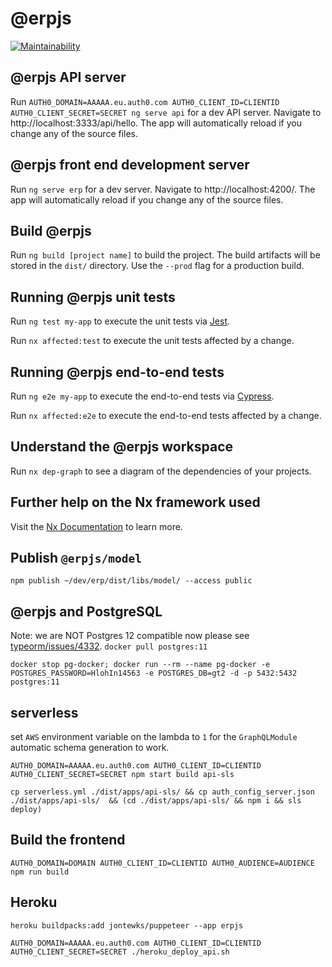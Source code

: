 # @erpjs

[![Maintainability](https://api.codeclimate.com/v1/badges/2bcf52b02cc9ffe4979f/maintainability)](https://codeclimate.com/github/iDempiere-micro/erpjs/maintainability)

## @erpjs API server

Run `AUTH0_DOMAIN=AAAAA.eu.auth0.com AUTH0_CLIENT_ID=CLIENTID AUTH0_CLIENT_SECRET=SECRET ng serve api` for a dev API server. Navigate to http://localhost:3333/api/hello. The app will automatically reload if you change any of the source files.

## @erpjs front end development server

Run `ng serve erp` for a dev server. Navigate to http://localhost:4200/. The app will automatically reload if you change any of the source files.

## Build @erpjs

Run `ng build [project name]` to build the project. The build artifacts will be stored in the `dist/` directory. Use the `--prod` flag for a production build.

## Running @erpjs unit tests

Run `ng test my-app` to execute the unit tests via [Jest](https://jestjs.io).

Run `nx affected:test` to execute the unit tests affected by a change.

## Running @erpjs end-to-end tests

Run `ng e2e my-app` to execute the end-to-end tests via [Cypress](https://www.cypress.io).

Run `nx affected:e2e` to execute the end-to-end tests affected by a change.

## Understand the @erpjs workspace

Run `nx dep-graph` to see a diagram of the dependencies of your projects.

## Further help on the Nx framework used

Visit the [Nx Documentation](https://nx.dev/angular) to learn more.

## Publish `@erpjs/model`
`npm publish ~/dev/erp/dist/libs/model/ --access public`

## @erpjs and PostgreSQL
Note: we are NOT Postgres 12 compatible now please see [typeorm/issues/4332](https://github.com/typeorm/typeorm/issues/4332).
`docker pull postgres:11`

`docker stop pg-docker; docker run --rm --name pg-docker -e POSTGRES_PASSWORD=HlohIn14563 -e POSTGRES_DB=gt2 -d -p 5432:5432 postgres:11`

## serverless

set `AWS` environment variable on the lambda to `1` for the `GraphQLModule` automatic schema generation to work.

`AUTH0_DOMAIN=AAAAA.eu.auth0.com AUTH0_CLIENT_ID=CLIENTID AUTH0_CLIENT_SECRET=SECRET npm start build api-sls`

`cp serverless.yml ./dist/apps/api-sls/ && cp auth_config_server.json ./dist/apps/api-sls/  && (cd ./dist/apps/api-sls/ && npm i && sls deploy) `
 
## Build the frontend

`AUTH0_DOMAIN=DOMAIN AUTH0_CLIENT_ID=CLIENTID AUTH0_AUDIENCE=AUDIENCE npm run build`

## Heroku
`heroku buildpacks:add jontewks/puppeteer --app erpjs`

`AUTH0_DOMAIN=AAAAA.eu.auth0.com AUTH0_CLIENT_ID=CLIENTID AUTH0_CLIENT_SECRET=SECRET ./heroku_deploy_api.sh`


